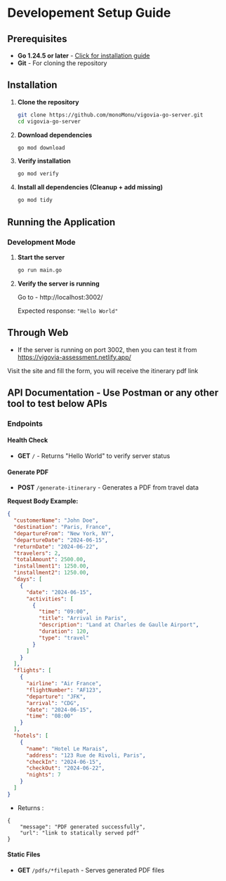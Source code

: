 # Developement Setup Guide

## Prerequisites

- **Go 1.24.5 or later** - [Click for installation guide](https://go.dev/doc/install)
- **Git** - For cloning the repository

## Installation

1. **Clone the repository**
   ```bash
   git clone https://github.com/monoMonu/vigovia-go-server.git
   cd vigovia-go-server
   ```

2. **Download dependencies**
   ```bash
   go mod download
   ```

3. **Verify installation**
   ```bash
   go mod verify
   ```


4. **Install all dependencies (Cleanup + add missing)**
   ```bash
   go mod tidy
   ```

## Running the Application

### Development Mode

1. **Start the server**
   ```bash
   go run main.go
   ```

2. **Verify the server is running**
   
   Go to - http://localhost:3002/

   Expected response: `"Hello World"`

## Through Web
- If the server is running on port 3002, then you can test it from https://vigovia-assessment.netlify.app/

Visit the site and fill the form, you will receive the itinerary pdf link

## API Documentation - Use Postman or any other tool to test below APIs

### Endpoints

#### Health Check
- **GET** `/` - Returns "Hello World" to verify server status

#### Generate PDF
- **POST** `/generate-itinerary` - Generates a PDF from travel data

**Request Body Example:**
```json
{
  "customerName": "John Doe",
  "destination": "Paris, France",
  "departureFrom": "New York, NY",
  "departureDate": "2024-06-15",
  "returnDate": "2024-06-22",
  "travelers": 2,
  "totalAmount": 2500.00,
  "installment1": 1250.00,
  "installment2": 1250.00,
  "days": [
    {
      "date": "2024-06-15",
      "activities": [
        {
          "time": "09:00",
          "title": "Arrival in Paris",
          "description": "Land at Charles de Gaulle Airport",
          "duration": 120,
          "type": "travel"
        }
      ]
    }
  ],
  "flights": [
    {
      "airline": "Air France",
      "flightNumber": "AF123",
      "departure": "JFK",
      "arrival": "CDG",
      "date": "2024-06-15",
      "time": "08:00"
    }
  ],
  "hotels": [
    {
      "name": "Hotel Le Marais",
      "address": "123 Rue de Rivoli, Paris",
      "checkIn": "2024-06-15",
      "checkOut": "2024-06-22",
      "nights": 7
    }
  ]
}
```
- Returns :
```
{
    "message": "PDF generated successfully",
    "url": "link to statically served pdf"
}
```

#### Static Files
- **GET** `/pdfs/*filepath` - Serves generated PDF files

#